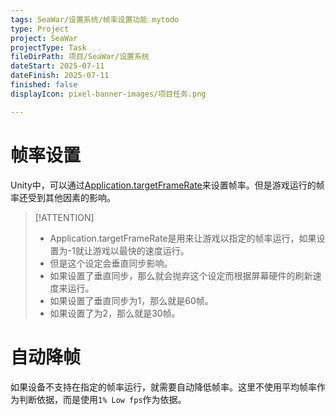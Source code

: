 ```yaml
---
tags: SeaWar/设置系统/帧率设置功能 mytodo
type: Project
project: SeaWar
projectType: Task
fileDirPath: 项目/SeaWar/设置系统
dateStart: 2025-07-11
dateFinish: 2025-07-11
finished: false
displayIcon: pixel-banner-images/项目任务.png

---
```

# 帧率设置
Unity中，可以通过[Application.targetFrameRate](https://docs.unity3d.com/2019.4/Documentation/ScriptReference/Application-targetFrameRate.html)来设置帧率。但是游戏运行的帧率还受到其他因素的影响。
>[!ATTENTION]
>- Application.targetFrameRate是用来让游戏以指定的帧率运行，如果设置为-1就让游戏以最快的速度运行。
>- 但是这个设定会垂直同步影响。
>- 如果设置了垂直同步，那么就会抛弃这个设定而根据屏幕硬件的刷新速度来运行。
>- 如果设置了垂直同步为1，那么就是60帧。
>- 如果设置了为2，那么就是30帧。
# 自动降帧
如果设备不支持在指定的帧率运行，就需要自动降低帧率。这里不使用平均帧率作为判断依据，而是使用`1% Low fps`作为依据。





